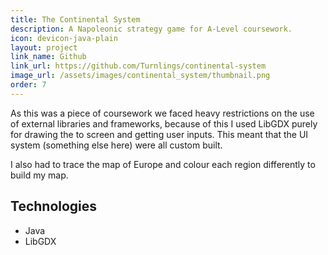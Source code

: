 ```yaml
---
title: The Continental System
description: A Napoleonic strategy game for A-Level coursework.
icon: devicon-java-plain
layout: project
link_name: Github
link_url: https://github.com/Turnlings/continental-system
image_url: /assets/images/continental_system/thumbnail.png
order: 7
---
```

As this was a piece of coursework we faced heavy restrictions on the use of external libraries and frameworks, because of this I used LibGDX purely for drawing the to screen and getting user inputs. This meant that the UI system (something else here) were all custom built.

I also had to trace the map of Europe and colour each region differently to build my map.

## Technologies
- Java
- LibGDX